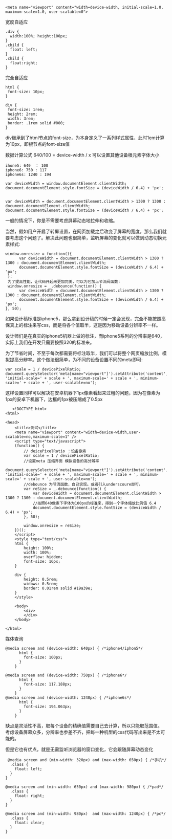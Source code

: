 
    <meta name="viewport" content="width=device-width, initial-scale=1.0, maximum-scale=1.0, user-scalable=0">

宽度自适应

    .div {
      width:100%; height:100px;
    }
    .child {
      float: left; 
    }
    .child {
      float:right;
    }

完全自适应


    html {
     font-size: 10px;
    }
     
    div {
     font-size: 1rem;
     height: 2rem;
     width: 3rem;
     border: .1rem solid #000;
    }

div继承到了html节点的font-size，为本身定义了一系列样式属性，此时1em计算为10px，即根节点的font-size值


数据计算公式 640/100 = device-width / x  可以设置其他设备根元素字体大小

    ihone5: 640  ： 100
    iphone6: 750 : 117
    iphone6s: 1240 : 194

    var deviceWidth = window.documentElement.clientWidth;
    document.documentElement.style.fontSize = (deviceWidth / 6.4) + 'px';


    var deviceWidth = document.documentElement.clientWidth > 1300 ? 1300 : document.documentElement.clientWidth;
    document.documentElement.style.fontSize = (deviceWidth / 6.4) + 'px';

一般的情况下，你是不需要考虑屏幕动态地拉伸和收缩。

当然，假如用户开启了转屏设置，在网页加载之后改变了屏幕的宽度，那么我们就要考虑这个问题了。解决此问题也很简单，监听屏幕的变化就可以做到动态切换元素样式:

    window.onresize = function(){
          var deviceWidth = document.documentElement.clientWidth > 1300 ? 1300 : document.documentElement.clientWidth;
          document.documentElement.style.fontSize = (deviceWidth / 6.4) + 'px';
     };
     为了提高性能，让代码开起来更加完美，可以为它加上节流阀函数:
     window.onresize = _.debounce(function() {
          var deviceWidth = document.documentElement.clientWidth > 1300 ? 1300 : document.documentElement.clientWidth;
          document.documentElement.style.fontSize = (deviceWidth / 6.4) + 'px';
    }, 50);

如果设计稿标准是iphone5，那么拿到设计稿的时候一定会发现，完全不能按照高保真上的标注来写css，而是将各个值取半，这是因为移动设备分辨率不一样。

设计师们是在真实的iphone5机器上做的标注，而iphone5系列的分辨率是640，实际上我们在开发只需要按照320的标准来。

为了节省时间，不至于每次都需要将标注取半，我们可以将整个网页缩放比例，模拟提高分辨率。这个做法很简单，为不同的设备设置不同的meta即可:

    var scale = 1 / devicePixelRatio;
    document.querySelector('meta[name="viewport"]').setAttribute('content', 'initial-scale=' + scale + ', maximum-scale=' + scale + ', minimum-scale=' + scale + ', user-scalable=no');

这样设置同样可以解决在安卓机器下1px像素看起来过粗的问题，因为在像素为1px的安卓下机器下，边框的1px被压缩成了0.5px

       <!DOCTYPE html>
    <html>

    <head>
        <title>测试</title>
        <meta name="viewport" content="width=device-width,user-scalable=no,maximum-scale=1" />
        <script type="text/javascript">
        (function() {
            // deicePixelRatio ：设备像素
            var scale = 1 / devicePixelRatio;
            //设置meta 压缩界面 模拟设备的高分辨率
            document.querySelector('meta[name="viewport"]').setAttribute('content', 'initial-scale=' + scale + ', maximum-scale=' + scale + ', minimum-scale=' + scale + ', user-scalable=no');
            //debounce 为节流函数，自己实现。或者引入underscoure即可。
            var reSize = _.debounce(function() {
                var deviceWidth = document.documentElement.clientWidth > 1300 ? 1300 : document.documentElement.clientWidth;
                //按照640像素下字体为100px的标准来，得到一个字体缩放比例值 6.4
                document.documentElement.style.fontSize = (deviceWidth / 6.4) + 'px';
            }, 50);

            window.onresize = reSize;
        })();
        </script>
        <style type="text/css">
        html {
            height: 100%;
            width: 100%;
            overflow: hidden;
            font-size: 16px;
        }
        
        div {
            height: 0.5rem;
            widows: 0.5rem;
            border: 0.01rem solid #19a39e;
        }
        </style>

        <body>
            <div>
            </div>
        </body>

    </html>

媒体查询

    @media screen and (device-width: 640px) { /*iphone4/iphon5*/
          html {
            font-size: 100px;
          }
        }
     
    @media screen and (device-width: 750px) { /*iphone6*/
          html {
            font-size: 117.188px;
          }
        }
    @media screen and (device-width: 1240px) { /*iphone6s*/
          html {
            font-size: 194.063px;
          }
        }

缺点是灵活性不高，取每个设备的精确值需要自己去计算，所以只能取范围值。
考虑设备屏幕众多，分辨率也参差不齐，把每一种机型的css代码写出来是不太可能的。

但是它也有优点，就是无需监听浏览器的窗口变化，它会跟随屏幕动态变化

     @media screen and (min-width: 320px) and (max-width: 650px) { /*手机*/
      .class {
        float: left;
      }
    }
     
    @media screen and (min-width: 650px) and (max-width: 980px) { /*pad*/
      .class {
        float: right;
      }
    }
     
    @media screen and (min-width: 980px)  and (max-width: 1240px) { /*pc*/
      .class {
        float: clear;
      }
    }